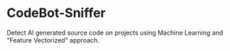 # CodeBot-Sniffer

Detect AI generated source code on projects using Machine Learning and "Feature Vectorized" approach.
